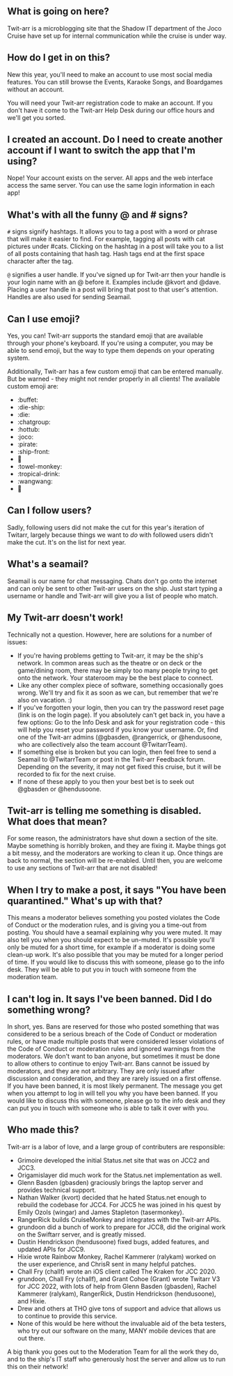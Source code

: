 ## What is going on here?

Twit-arr is a microblogging site that the Shadow IT department of the Joco Cruise have set up for internal communication while the cruise is under way.

## How do I get in on this?

New this year, you'll need to make an account to use most social media features. You can still browse the Events, Karaoke Songs, and Boardgames 
without an account.

You will need your Twit-arr registration code to make an account. If you don't have it come to the Twit-arr Help Desk during our office hours and
we'll get you sorted.

## I created an account. Do I need to create another account if I want to switch the app that I'm using?

Nope! Your account exists on the server. All apps and the web interface access the same server. You can use the same login information in each app!

## What's with all the funny @ and # signs?

`#` signs signify hashtags. It allows you to tag a post with a word or phrase that will make it easier to find. For example, tagging all posts
with cat pictures under #cats. Clicking on the hashtag in a post will take you to a list of all posts containing that hash tag. Hash tags end at
the first space character after the tag.

`@` signifies a user handle. If you've signed up for Twit-arr then your handle is your login name with an @ before it. Examples include @kvort and @dave.
Placing a user handle in a post will bring that post to that user's attention. Handles are also used for sending Seamail.

## Can I use emoji?

Yes, you can! Twit-arr supports the standard emoji that are available through your phone's keyboard. If you're using a computer, you may be able to
send emoji, but the way to type them depends on your operating system.

Additionally, Twit-arr has a few custom emoji that can be entered manually. But be warned - they might not render properly in all clients!
The available custom emoji are:

- :buffet:
- :die-ship:
- :die:
- :chatgroup:
- :hottub:
- :joco:
- :pirate:
- :ship-front:
- :ship:
- :towel-monkey:
- :tropical-drink:
- :wangwang:
- :zombie:

## Can I follow users?

Sadly, following users did not make the cut for this year's iteration of Twitarr, largely because things we want to *do* with followed users
didn't make the cut. It's on the list for next year.

## What's a seamail?

Seamail is our name for chat messaging. Chats don't go onto the internet and can only be sent to other Twit-arr users on the ship.
Just start typing a username or handle and Twit-arr will give you a list of people who match.

## My Twit-arr doesn't work!

Technically not a question. However, here are solutions for a number of issues:

- If you're having problems getting to Twit-arr, it may be the ship's network. In common areas such as the theatre or on deck or the 
game/dining room, there may be simply too many people trying to get onto the network. Your stateroom may be the best place to connect.
- Like any other complex piece of software, something occasionally goes wrong. We'll try and fix it as soon as we can, but remember 
that we're also on vacation. :)
- If you've forgotten your login, then you can try the password reset page (link is on the login page). If you absolutely can't 
get back in, you have a few options: Go to the Info Desk and ask for your registration code - this will help you reset your password 
if you know your username. Or, find one of the Twit-arr admins (@gbasden, @rangerrick, or @hendusoone, who are collectively also the 
team account @TwitarrTeam).
- If something else is broken but you can login, then feel free to send a Seamail to @TwitarrTeam or post in the Twit-arr Feedback forum. 
Depending on the severity, it may not get fixed this cruise, but it will be recorded to fix for the next cruise.
- If none of these apply to you then your best bet is to seek out @gbasden or @hendusoone.

## Twit-arr is telling me something is disabled. What does that mean?

For some reason, the administrators have shut down a section of the site. Maybe something is horribly broken, and they are fixing it.
Maybe things got a bit messy, and the moderators are working to clean it up. Once things are back to normal, the section will be re-enabled.
Until then, you are welcome to use any sections of Twit-arr that are not disabled!

## When I try to make a post, it says "You have been quarantined." What's up with that?

This means a moderator believes something you posted violates the Code of Conduct or the moderation rules, and is giving you a time-out from posting.
You should have a seamail explaining why you were muted. It may also tell you when you should expect to be un-muted. It's possible you'll only be muted
for a short time, for example if a moderator is doing some clean-up work. It's also possible that you may be muted for a longer period of time.
If you would like to discuss this with someone, please go to the info desk. They will be able to put you in touch with someone from the moderation team.

## I can't log in. It says I've been banned. Did I do something wrong?

In short, yes. Bans are reserved for those who posted something that was considered to be a serious breach of the Code of Conduct or moderation rules,
or have made multiple posts that were considered lesser violations of the Code of Conduct or moderation rules and ignored warnings from the moderators.
We don't want to ban anyone, but sometimes it must be done to allow others to continue to enjoy Twit-arr. Bans cannot be issued by moderators, and they
are not arbitrary. They are only issued after discussion and consideration, and they are rarely issued on a first offense. If you have been banned, it
is most likely permanent. The message you get when you attempt to log in will tell you why you have been banned. If you would like to discuss this with
someone, please go to the info desk and they can put you in touch with someone who is able to talk it over with you.

## Who made this?

Twit-arr is a labor of love, and a large group of contributers are responsible:

- Grimoire developed the initial Status.net site that was on JCC2 and JCC3.
- Origamislayer did much work for the Status.net implementation as well.
- Glenn Basden (gbasden) graciously brings the laptop server and provides technical support.
- Nathan Walker (kvort) decided that he hated Status.net enough to rebuild the codebase for JCC4. For JCC5 he was joined in his quest 
by Emily Ozols (wingar) and James Stapleton (tasermonkey).
- RangerRick builds CruiseMonkey and integrates with the Twit-arr APIs.
- grundoon did a bunch of work to prepare for JCC8, did the original work on the Swiftarr server, and is greatly missed.
- Dustin Hendrickson (hendusoone) fixed bugs, added features, and updated APIs for JCC9.
- Hixie wrote Rainbow Monkey, Rachel Kammerer (ralykam) worked on the user experience, and ChrisR sent in many helpful patches.
- Chall Fry (challf) wrote an iOS client called The Kraken for JCC 2020.
- grundoon, Chall Fry (challf), and Grant Cohoe (Grant) wrote Twitarr V3 for JCC 2022, with lots of help from Glenn Basden (gbasden), 
Rachel Kammerer (ralykam), RangerRick, Dustin Hendrickson (hendusoone), and Hixie.
- Drew and others at THO give tons of support and advice that allows us to continue to provide this service.
- None of this would be here without the invaluable aid of the beta testers, who try out our software on the many, MANY mobile devices 
that are out there.

A big thank you goes out to the Moderation Team for all the work they do, and to the ship's IT staff who generously host the server and allow
us to run this on their network!

